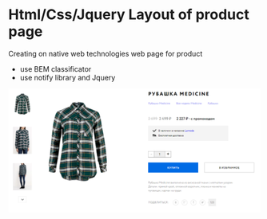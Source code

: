 # Html/Css/Jquery Layout of product page

Creating on native web technologies web page for product

- use BEM classificator
- use notify library and Jquery

![Скриншот](./img/screenshots.png "Скриншот")